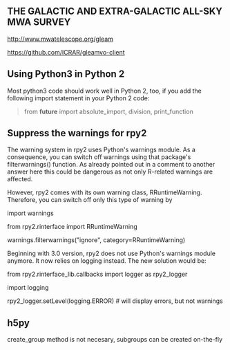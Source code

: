 THE GALACTIC AND EXTRA-GALACTIC ALL-SKY MWA SURVEY
------------------------------------------------

http://www.mwatelescope.org/gleam

https://github.com/ICRAR/gleamvo-client


Using Python3 in Python 2
---------------------

Most python3 code should work well in Python 2, too, if you add the following import statement in your Python 2 code:

> from __future__ import absolute_import, division, print_function


Suppress the warnings for rpy2
-----------------------------

The warning system in rpy2 uses Python's warnings module. As a consequence, you can switch off warnings using that package's filterwarnings() function. As already pointed out in a comment to another answer here this could be dangerous as not only R-related warnings are affected.

However, rpy2 comes with its own warning class, RRuntimeWarning. Therefore, you can switch off only this type of warning by

import warnings

from rpy2.rinterface import RRuntimeWarning

warnings.filterwarnings("ignore", category=RRuntimeWarning)


Beginning with 3.0 version, rpy2 does not use Python's warnings module anymore. It now relies on logging instead. The new solution would be:

from rpy2.rinterface_lib.callbacks import logger as rpy2_logger

import logging

rpy2_logger.setLevel(logging.ERROR)   # will display errors, but not warnings


h5py
-----

create_group method is not necesary, subgroups can be created on-the-fly
